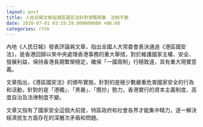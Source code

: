 ```yaml
---
layout: post
title: 人民日報文章指港區國安法針對港獨黑暴　法制不變
date: 2020-07-01 03:19:59.000000000 +08:00
categories: rthk
---
```


內地《人民日報》發表評論員文章，指出全國人大常委會表決通過《港區國安法》，是香港回歸以來中央處理香港事務的重大舉措，對於維護國家主權、安全、發展利益，保持香港長期繁榮穩定，確保「一國兩制」行穩致遠，具有重大現實意義。

文章指出，《港區國安法》的頒布實施，針對的是極少數嚴重危害國家安全的行為和活動，針對的是「港獨」、「黑暴」、「攬炒」勢力，香港實行的資本主義制度、高度自治及法律制度不變。

文章又指有了國家安全這個大前提，特區政府和社會各界才能集中精力，逐一解決經濟民生方面存在的深層次矛盾和問題。
